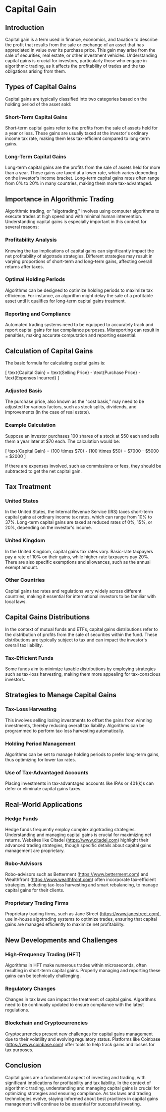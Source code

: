 # Capital Gain

## Introduction
Capital gain is a term used in finance, economics, and taxation to describe the profit that results from the sale or exchange of an asset that has appreciated in value over its purchase price. This gain may arise from the sale of securities, real estate, or other investment vehicles. Understanding capital gains is crucial for investors, particularly those who engage in algorithmic trading, as it affects the profitability of trades and the tax obligations arising from them.

## Types of Capital Gains
Capital gains are typically classified into two categories based on the holding period of the asset sold:

### Short-Term Capital Gains
Short-term capital gains refer to the profits from the sale of assets held for a year or less. These gains are usually taxed at the investor's ordinary income tax rate, making them less tax-efficient compared to long-term gains.

### Long-Term Capital Gains
Long-term capital gains are the profits from the sale of assets held for more than a year. These gains are taxed at a lower rate, which varies depending on the investor's income bracket. Long-term capital gains rates often range from 0% to 20% in many countries, making them more tax-advantaged.

## Importance in Algorithmic Trading
Algorithmic trading, or "algotrading," involves using computer algorithms to execute trades at high speed and with minimal human intervention. Understanding capital gains is especially important in this context for several reasons:

### Profitability Analysis
Knowing the tax implications of capital gains can significantly impact the net profitability of algotrade strategies. Different strategies may result in varying proportions of short-term and long-term gains, affecting overall returns after taxes.

### Optimal Holding Periods
Algorithms can be designed to optimize holding periods to maximize tax efficiency. For instance, an algorithm might delay the sale of a profitable asset until it qualifies for long-term capital gains treatment.

### Reporting and Compliance
Automated trading systems need to be equipped to accurately track and report capital gains for tax compliance purposes. Misreporting can result in penalties, making accurate computation and reporting essential.

## Calculation of Capital Gains
The basic formula for calculating capital gains is:

\[ \text{Capital Gain} = \text{Selling Price} - \text{Purchase Price} - \text{Expenses Incurred} \]

### Adjusted Basis
The purchase price, also known as the "cost basis," may need to be adjusted for various factors, such as stock splits, dividends, and improvements (in the case of real estate).

### Example Calculation
Suppose an investor purchases 100 shares of a stock at \$50 each and sells them a year later at \$70 each. The calculation would be:

\[ \text{Capital Gain} = (100 \times \$70) - (100 \times \$50) = \$7000 - \$5000 = \$2000 \]

If there are expenses involved, such as commissions or fees, they should be subtracted to get the net capital gain.

## Tax Treatment
### United States
In the United States, the Internal Revenue Service (IRS) taxes short-term capital gains at ordinary income tax rates, which can range from 10% to 37%. Long-term capital gains are taxed at reduced rates of 0%, 15%, or 20%, depending on the investor's income.

### United Kingdom
In the United Kingdom, capital gains tax rates vary. Basic-rate taxpayers pay a rate of 10% on their gains, while higher-rate taxpayers pay 20%. There are also specific exemptions and allowances, such as the annual exempt amount.

### Other Countries
Capital gains tax rates and regulations vary widely across different countries, making it essential for international investors to be familiar with local laws.

## Capital Gains Distributions
In the context of mutual funds and ETFs, capital gains distributions refer to the distribution of profits from the sale of securities within the fund. These distributions are typically subject to tax and can impact the investor's overall tax liability.

### Tax-Efficient Funds
Some funds aim to minimize taxable distributions by employing strategies such as tax-loss harvesting, making them more appealing for tax-conscious investors.

## Strategies to Manage Capital Gains
### Tax-Loss Harvesting
This involves selling losing investments to offset the gains from winning investments, thereby reducing overall tax liability. Algorithms can be programmed to perform tax-loss harvesting automatically.

### Holding Period Management
Algorithms can be set to manage holding periods to prefer long-term gains, thus optimizing for lower tax rates.

### Use of Tax-Advantaged Accounts
Placing investments in tax-advantaged accounts like IRAs or 401(k)s can defer or eliminate capital gains taxes.

## Real-World Applications
### Hedge Funds
Hedge funds frequently employ complex algotrading strategies. Understanding and managing capital gains is crucial for maximizing net returns. Websites like Citadel (https://www.citadel.com) highlight their advanced trading strategies, though specific details about capital gains management are proprietary.

### Robo-Advisors
Robo-advisors such as Betterment (https://www.betterment.com) and Wealthfront (https://www.wealthfront.com) often incorporate tax-efficient strategies, including tax-loss harvesting and smart rebalancing, to manage capital gains for their clients.

### Proprietary Trading Firms
Proprietary trading firms, such as Jane Street (https://www.janestreet.com), use in-house algotrading systems to optimize trades, ensuring that capital gains are managed efficiently to maximize net profitability.

## New Developments and Challenges
### High-Frequency Trading (HFT)
Algorithms in HFT make numerous trades within microseconds, often resulting in short-term capital gains. Properly managing and reporting these gains can be technically challenging.

### Regulatory Changes
Changes in tax laws can impact the treatment of capital gains. Algorithms need to be continually updated to ensure compliance with the latest regulations.

### Blockchain and Cryptocurrencies
Cryptocurrencies present new challenges for capital gains management due to their volatility and evolving regulatory status. Platforms like Coinbase (https://www.coinbase.com) offer tools to help track gains and losses for tax purposes.

## Conclusion
Capital gains are a fundamental aspect of investing and trading, with significant implications for profitability and tax liability. In the context of algorithmic trading, understanding and managing capital gains is crucial for optimizing strategies and ensuring compliance. As tax laws and trading technologies evolve, staying informed about best practices in capital gains management will continue to be essential for successful investing.